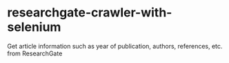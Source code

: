 # researchgate-crawler-with-selenium
Get article information such as year of publication, authors, references, etc. from ResearchGate
